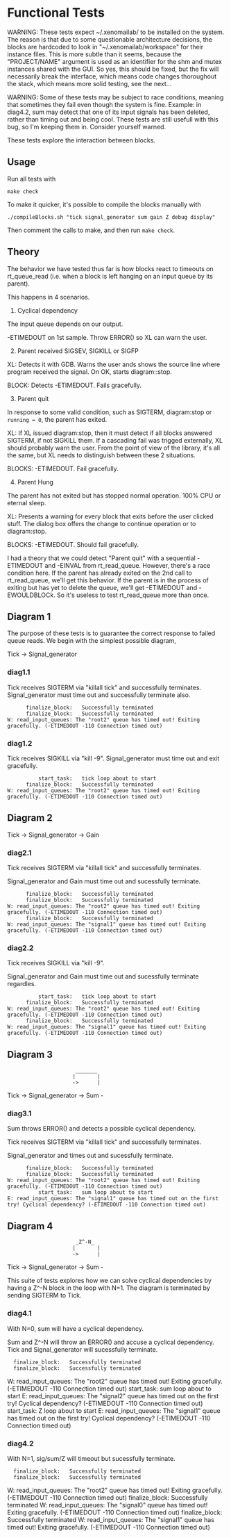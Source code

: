 # Functional Tests

WARNING: These tests expect ~/.xenomailab/ to be installed on the system. The
reason is that due to some questionable architecture decisions, the blocks are
hardcoded to look in "~/.xenomailab/workspace" for their instance files. This
is more subtle than it seems, because the "PROJECT/NAME" argument is used as an
identifier for the shm and mutex instances shared with the GUI. So yes, this
should be fixed, but the fix will necessarily break the interface, which means
code changes thoroughout the stack, which means more solid testing, see the
next...

WARNING: Some of these tests may be subject to race conditions, meaning that
sometimes they fail even though the system is fine. Example: in diag4.2, sum
may detect that one of its input signals has been deleted, rather than timing
out and being cool. These tests are still usefull with this bug, so I'm keeping
them in. Consider yourself warned.

These tests explore the interaction between blocks.

## Usage

Run all tests with

    make check

To make it quicker, it's possible to compile the blocks manually with

    ./compileBlocks.sh "tick signal_generator sum gain Z debug display"

Then comment the calls to make, and then run `make check`.

## Theory

The behavior we have tested thus far is how blocks react to timeouts on
rt_queue_read (i.e. when a block is left hanging on an input queue by its parent).

This happens in 4 scenarios.

1. Cyclical dependency

The input queue depends on our output.

-ETIMEDOUT on 1st sample. Throw ERROR() so XL can warn the user.

2. Parent received SIGSEV, SIGKILL or SIGFP

XL: Detects it with GDB. Warns the user ands shows the source line where
program received the signal. On OK, starts diagram::stop.

BLOCK: Detects -ETIMEDOUT. Fails gracefully.

3. Parent quit

In response to some valid condition, such as SIGTERM, diagram:stop or `running
= 0`, the parent has exited.

XL: If XL issued diagram:stop, then it must detect if all blocks answered
SIGTERM, if not SIGKILL them. If a cascading fail was trigged externally, XL
should probably warn the user. From the point of view of the library, it's all
the same, but XL needs to distinguish between these 2 situations.

BLOCKS: -ETIMEDOUT. Fail gracefully.

4. Parent Hung

The parent has not exited but has stopped normal operation. 100% CPU or eternal sleep.

XL: Presents a warning for every block that exits before the user clicked
stuff. The dialog box offers the change to continue operation or to
diagram:stop.

BLOCKS: -ETIMEDOUT. Should fail gracefully.


I had a theory that we could detect "Parent quit" with a sequential -ETIMEDOUT
and -EINVAL from rt_read_queue. However, there's a race condition here. If the
parent has already exited on the 2nd call to rt_read_queue, we'll get this
behavior. If the parent is in the process of exiting but has yet to delete the
queue, we'll get -ETIMEDOUT and -EWOULDBLOCk. So it's useless to test
rt_read_queue more than once.

## Diagram 1

The purpose of these tests is to guarantee the correct response to failed queue
reads. We begin with the simplest possible diagram, 

Tick -> Signal_generator

### diag1.1

Tick receives SIGTERM via "killall tick" and successfully terminates.
Signal_generator must time out and successfully terminate also.

	      finalize_block: 	Successfully terminated
	      finalize_block: 	Successfully terminated
	W: read_input_queues: The "root2" queue has timed out! Exiting gracefully. (-ETIMEDOUT -110 Connection timed out)


### diag1.2

Tick receives SIGKILL via "kill -9".
Signal_generator must time out and exit gracefully.

	          start_task: 	tick loop about to start
	      finalize_block: 	Successfully terminated
	W: read_input_queues: The "root2" queue has timed out! Exiting gracefully. (-ETIMEDOUT -110 Connection timed out)

## Diagram 2

Tick -> Signal_generator -> Gain

### diag2.1

Tick receives SIGTERM via "killall tick" and successfully terminates.

Signal_generator and Gain must time out and sucessfully terminate.

	      finalize_block:   Successfully terminated
	      finalize_block:   Successfully terminated
	W: read_input_queues: The "root2" queue has timed out! Exiting gracefully. (-ETIMEDOUT -110 Connection timed out)
	      finalize_block:   Successfully terminated
	W: read_input_queues: The "signal1" queue has timed out! Exiting gracefully. (-ETIMEDOUT -110 Connection timed out)

### diag2.2

Tick receives SIGKILL via "kill -9".

Signal_generator and Gain must time out and sucessfully terminate regardles.

	          start_task:   tick loop about to start
	      finalize_block:   Successfully terminated
	W: read_input_queues: The "root2" queue has timed out! Exiting gracefully. (-ETIMEDOUT -110 Connection timed out)
	      finalize_block:   Successfully terminated
	W: read_input_queues: The "signal1" queue has timed out! Exiting gracefully. (-ETIMEDOUT -110 Connection timed out)

## Diagram 3
                          _______
                         |       |
                         ->      |
Tick -> Signal_generator -> Sum -

### diag3.1

Sum throws ERROR() and detects a possible cyclical dependency.

Tick receives SIGTERM via "killall tick" and successfully terminates.

Signal_generator and times out and sucessfully terminate.

	      finalize_block: 	Successfully terminated
	      finalize_block: 	Successfully terminated
	W: read_input_queues: The "root2" queue has timed out! Exiting gracefully. (-ETIMEDOUT -110 Connection timed out)
	          start_task: 	sum loop about to start
	E: read_input_queues: The "signal1" queue has timed out on the first try! Cyclical dependency? (-ETIMEDOUT -110 Connection timed out)

## Diagram 4
                          _Z^-N_
                         |       |
                         ->      |
Tick -> Signal_generator -> Sum -


This suite of tests explores how we can solve cyclical dependencies by having a
Z^-N block in the loop with N=1. The diagram is terminated by sending SIGTERM
to Tick.

### diag4.1

With N=0, sum will have a cyclical dependency.

Sum and Z^-N will throw an ERROR() and accuse a cyclical dependency.
Tick and Signal_generator will sucessfully terminate.

      finalize_block: 	Successfully terminated
      finalize_block: 	Successfully terminated
W: read_input_queues: The "root2" queue has timed out! Exiting gracefully. (-ETIMEDOUT -110 Connection timed out)
          start_task: 	sum loop about to start
E: read_input_queues: The "signal2" queue has timed out on the first try! Cyclical dependency? (-ETIMEDOUT -110 Connection timed out)
          start_task: 	Z loop about to start
E: read_input_queues: The "signal1" queue has timed out on the first try! Cyclical dependency? (-ETIMEDOUT -110 Connection timed out)


### diag4.2

With N=1, sig/sum/Z will timeout but sucessfully terminate.

      finalize_block: 	Successfully terminated
      finalize_block: 	Successfully terminated
W: read_input_queues: The "root2" queue has timed out! Exiting gracefully. (-ETIMEDOUT -110 Connection timed out)
      finalize_block: 	Successfully terminated
W: read_input_queues: The "signal0" queue has timed out! Exiting gracefully. (-ETIMEDOUT -110 Connection timed out)
      finalize_block: 	Successfully terminated
W: read_input_queues: The "signal1" queue has timed out! Exiting gracefully. (-ETIMEDOUT -110 Connection timed out)



